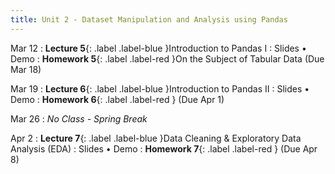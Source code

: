 ```yaml
---
title: Unit 2 - Dataset Manipulation and Analysis using Pandas
---
```


Mar 12
: **Lecture 5**{: .label .label-blue }Introduction to Pandas I
  : Slides • Demo
: **Homework 5**{: .label .label-red }On the Subject of Tabular Data (Due Mar 18)

Mar 19
: **Lecture 6**{: .label .label-blue }Introduction to Pandas II
  : Slides • Demo
: **Homework 6**{: .label .label-red } (Due Apr 1)

Mar 26
: <i>No Class - Spring Break</i>

Apr 2
: **Lecture 7**{: .label .label-blue }Data Cleaning & Exploratory Data Analysis (EDA)
  : Slides • Demo
: **Homework 7**{: .label .label-red } (Due Apr 8)
